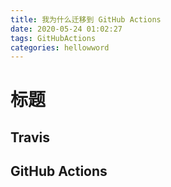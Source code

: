 ```yaml
---
title: 我为什么迁移到 GitHub Actions
date: 2020-05-24 01:02:27
tags: GitHubActions
categories: hellowword
---
```


# 标题

## Travis

## GitHub Actions



